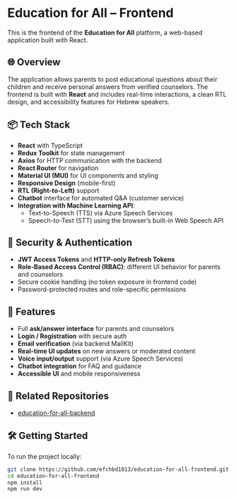 # Education for All – Frontend

This is the frontend of the **Education for All** platform, a web-based application built with React.  

## 🌐 Overview

The application allows parents to post educational questions about their children and receive personal answers from verified counselors. The frontend is built with **React** and includes real-time interactions, a clean RTL design, and accessibility features for Hebrew speakers.

## 📦 Tech Stack

- **React** with TypeScript
- **Redux Toolkit** for state management
- **Axios** for HTTP communication with the backend
- **React Router** for navigation
- **Material UI (MUI)** for UI components and styling
- **Responsive Design** (mobile-first)
- **RTL (Right-to-Left)** support
- **Chatbot** interface for automated Q&A (customer service)
- **Integration with Machine Learning API**:
  - Text-to-Speech (TTS) via Azure Speech Services
  - Speech-to-Text (STT) using the browser’s built-in Web Speech API

## 🔐 Security & Authentication

- **JWT Access Tokens** and **HTTP-only Refresh Tokens**
- **Role-Based Access Control (RBAC)**: different UI behavior for parents and counselors
- Secure cookie handling (no token exposure in frontend code)
- Password-protected routes and role-specific permissions

## 🚀 Features

- Full **ask/answer interface** for parents and counselors
- **Login / Registration** with secure auth
- **Email verification** (via backend MailKit)
- **Real-time UI updates** on new answers or moderated content
- **Voice input/output** support (via Azure Speech Services)
- **Chatbot integration** for FAQ and guidance
- **Accessible UI** and mobile responsiveness

## 🔗 Related Repositories

- [education-for-all-backend](https://github.com/efchbd1013/education-for-all-backend)

## 🛠️ Getting Started

To run the project locally:

```bash
git clone https://github.com/efchbd1013/education-for-all-frontend.git
cd education-for-all-frontend
npm install
npm run dev
